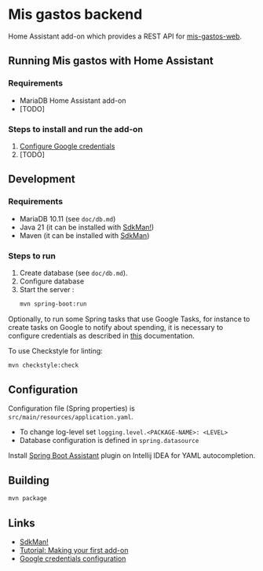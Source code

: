 # Mis gastos backend

Home Assistant add-on which provides a REST API for [mis-gastos-web](https://github.com/brunopk/mis-gastos-web).

## Running Mis gastos with Home Assistant

### Requirements

- MariaDB Home Assistant add-on
- [TODO]

### Steps to install and run the add-on

1. [Configure Google credentials](doc/google.md) 
2. [TODO]

## Development

### Requirements

- MariaDB 10.11 (see `doc/db.md`)
- Java 21 (it can be installed with [SdkMan!](https://sdkman.io/))
- Maven (it can be installed with [SdkMan](https://sdkman.io/))

### Steps to run

1. Create database (see `doc/db.md`).
2. Configure database
3. Start the server :
    ```bash
    mvn spring-boot:run
    ```

Optionally, to run some Spring tasks that use Google Tasks, for instance to create tasks on Google to notify about spending, it is necessary to configure credentials as described in [this](doc/google.md) documentation.

To use Checkstyle for linting: 

```bash
mvn checkstyle:check
```

## Configuration

Configuration file (Spring properties) is `src/main/resources/application.yaml`.

- To change log-level set `logging.level.<PACKAGE-NAME>: <LEVEL>`
- Database configuration is defined in `spring.datasource`


Install [Spring Boot Assistant](https://plugins.jetbrains.com/plugin/17747-spring-boot-assistant) plugin on Intellij IDEA for YAML autocompletion.

## Building

```bash
mvn package
```

## Links

- [SdkMan!](https://sdkman.io/)
- [Tutorial: Making your first add-on](https://developers.home-assistant.io/docs/add-ons/tutorial)
- [Google credentials configuration](/doc/google.md)
